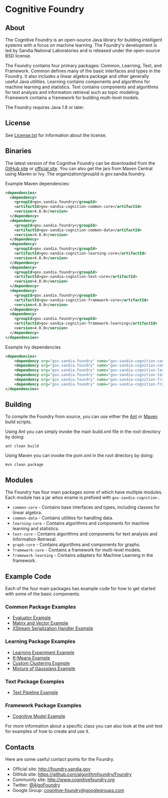 # Cognitive Foundry

## About


The Cognitive Foundry is an open-source Java library for building intelligent systems with a focus on machine learning. The Foundry's development is led by Sandia National Laboratories and is released under the open-source BSD license.

The Foundry contains four primary packages: Common, Learning, Text, and Framework. Common defines many of the basic interfaces and types in the Foundry. It also includes a linear algebra package and other generally useful Java utilities. Learning contains components and algorithms for machine learning and statistics. Text contains components and algorithms for text analysis and information retrieval such as topic modeling. Framework contains a framework for building multi-level models.

The Foundry requires Java 1.8 or later.

## License

See [License.txt](License.txt) for information about the license.

## Binaries

The latest version of the Cognitive Foundry can be downloaded from the [GitHub site](https://github.com/algorithmfoundry/Foundry/releases) or [official site](http://foundry.sandia.gov/download.html). You can also get the jars from Maven Central using Maven or Ivy. The organization/groupId is gov.sandia.foundry.

Example Maven dependencies:

```xml
<dependencies>
  <dependency>
    <groupId>gov.sandia.foundry</groupId>
    <artifactId>gov-sandia-cognition-common-core</artifactId>
    <version>4.0.0</version>
  </dependency>
  <dependency>
    <groupId>gov.sandia.foundry</groupId>
    <artifactId>gov-sandia-cognition-common-data</artifactId>
    <version>4.0.0</version>
  </dependency>
  <dependency>
    <groupId>gov.sandia.foundry</groupId>
    <artifactId>gov-sandia-cognition-learning-core</artifactId>
    <version>4.0.0</version>
  </dependency>
  <dependency>
    <groupId>gov.sandia.foundry</groupId>
    <artifactId>gov-sandia-cognition-text-core</artifactId>
    <version>4.0.0</version>
  </dependency>
  <dependency>
    <groupId>gov.sandia.foundry</groupId>
    <artifactId>gov-sandia-cognition-framework-core</artifactId>
    <version>4.0.0</version>
  </dependency>
  <dependency>
    <groupId>gov.sandia.foundry</groupId>
    <artifactId>gov-sandia-cognition-framework-learning</artifactId>
    <version>4.0.0</version>
  </dependency>
</dependencies>
```

Example Ivy dependencies
```xml
<dependencies>
    <dependency org="gov.sandia.foundry" name="gov-sandia-cognition-common-core"        rev="4.0.0"/>
    <dependency org="gov.sandia.foundry" name="gov-sandia-cognition-common-data"        rev="4.0.0"/>
    <dependency org="gov.sandia.foundry" name="gov-sandia-cognition-learning-core"      rev="4.0.0"/>
    <dependency org="gov.sandia.foundry" name="gov-sandia-cognition-text-core"          rev="4.0.0"/>
    <dependency org="gov.sandia.foundry" name="gov-sandia-cognition-framework-core"     rev="4.0.0"/>
    <dependency org="gov.sandia.foundry" name="gov-sandia-cognition-framework-learning" rev="4.0.0"/>
</dependencies>
```

## Building

To compile the Foundry from source, you can use either the [Ant](http://ant.apache.org/) or [Maven](http://maven.apache.org/) build scripts.

Using Ant you can simply invoke the main build.xml file in the root directory by doing:
```
ant clean build
```

Using Maven you can invoke the pom.xml in the root directory by doing:
```
mvn clean package
```

## Modules

The Foundry has four main packages some of which have multiple modules. Each module has a jar whos ename is prefixed with ```gov-sandia-cognition-```.

  * ```common-core``` - Contains base interfaces and types, including classes for linear algebra.
  * ```common-data``` - Contains utilities for handling data.
  * ```learning-core``` - Contains algorithms and components for machine learning and statistics.
  * ```text-core``` - Contains algorithms and components for text analysis and Information Retrieval.
  * ```graph-core``` - Contains algorithms and components for graphs.
  * ```framework-core``` - Contains a framework for multi-level models.
  * ```framework-learning``` - Contains adapters for Machine Learning in the framework.

## Example Code

Each of the four main packages has example code for how to get started with some of the basic components.

### Common Package Examples
  * [Evaluator Example](Components/CommonExamples/Source/examples/EvaluatorExample.java)
  * [Matrix and Vector Example](Components/CommonExamples/Source/examples/MatrixAndVectorExample.java)
  * [XStream Serialization Handler Example](Components/CommonExamples/Source/examples/XStreamSerializationHandlerExample.java)

### Learning Package Examples
  * [Learning Experiment Example](Components/LearningExamples/Source/examples/LearningExperimentExample.java)
  * [K-Means Example](Components/LearningExamples/Source/examples/SimpleKMeansExample.java)
  * [Custom Clustering Example](Components/LearningExamples/Source/examples/CustomClusteringExample.java)
  * [Mixture of Gaussians Example](Components/LearningExamples/Source/examples/MixtureOfGaussiansExample.java)

### Text Package Examples
  * [Text Pipeline Example](Components/TextExamples/Source/examples/TextPipelineExample.java)

### Framework Package Examples
  * [Cognitive Model Example](Components/FrameworkExamples/Source/examples/BasicCognitiveModelLiteExample.java)

For more information about a specific class you can also look at the unit test for examples of how to create and use it.


## Contacts

Here are some useful contact points for the Foundry.

 * Official site: http://foundry.sandia.gov
 * GitHub site: https://github.com/algorithmfoundry/Foundry
 * Community site: http://www.cognitivefoundry.org
 * Twitter: [@AlgoFoundry](http://www.twitter.com/AlgoFoundry)
 * Google Group: [cognitive-foundry@googlegroups.com](http://groups.google.com/d/forum/cognitive-foundry)

